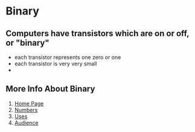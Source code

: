 
# Binary
## Computers have transistors which are on or off, or "binary"
* each transistor represents one zero or one
* each transistor is very very small
* 


## **More Info About Binary**
1. [Home Page](https://github.com/ecxck/colesFinalWebsite/edit/main/README.md)
2. [Numbers](https://github.com/ecxck/colesFinalWebsite/edit/main/numbers.md)
3. [Uses](https://github.com/ecxck/colesFinalWebsite/edit/main/uses.md)
4. [Audience](https://github.com/ecxck/colesFinalWebsite/edit/main/audience.md)
